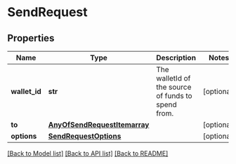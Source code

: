 # SendRequest

## Properties
Name | Type | Description | Notes
------------ | ------------- | ------------- | -------------
**wallet_id** | **str** | The walletId of the source of funds to spend from.  | [optional] 
**to** | [**AnyOfSendRequestItemarray**](AnyOfSendRequestItemarray.md) |  | [optional] 
**options** | [**SendRequestOptions**](SendRequestOptions.md) |  | [optional] 

[[Back to Model list]](../README.md#documentation-for-models) [[Back to API list]](../README.md#documentation-for-api-endpoints) [[Back to README]](../README.md)


